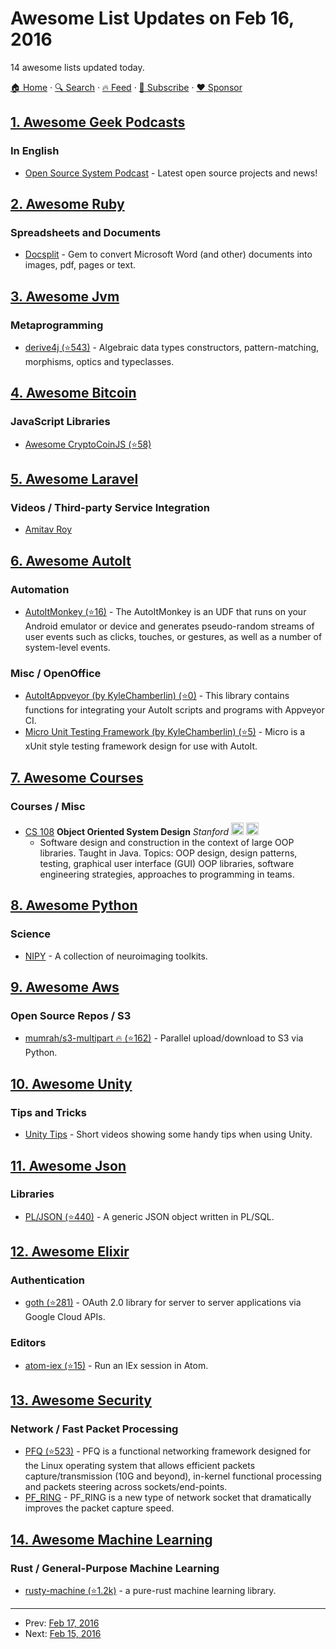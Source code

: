 # Awesome List Updates on Feb 16, 2016

14 awesome lists updated today.

[🏠 Home](/README.md) · [🔍 Search](https://www.trackawesomelist.com/search/) · [🔥 Feed](https://www.trackawesomelist.com/rss.xml) · [📮 Subscribe](https://trackawesomelist.us17.list-manage.com/subscribe?u=d2f0117aa829c83a63ec63c2f&id=36a103854c) · [❤️  Sponsor](https://github.com/sponsors/theowenyoung)



## [1. Awesome Geek Podcasts](/content/ayr-ton/awesome-geek-podcasts/README.md)

### In English

*   [Open Source System Podcast](http://opensourcesystempodcast.vf.io/) - Latest open source projects and news!

## [2. Awesome Ruby](/content/markets/awesome-ruby/README.md)

### Spreadsheets and Documents

*   [Docsplit](http://documentcloud.github.io/docsplit) - Gem to convert Microsoft Word (and other) documents into images, pdf, pages or text.

## [3. Awesome Jvm](/content/deephacks/awesome-jvm/README.md)

### Metaprogramming

*   [derive4j (⭐543)](https://github.com/derive4j/derive4j) - Algebraic data types constructors, pattern-matching, morphisms, optics and typeclasses.

## [4. Awesome Bitcoin](/content/igorbarinov/awesome-bitcoin/README.md)

### JavaScript Libraries

*   [Awesome CryptoCoinJS (⭐58)](https://github.com/cryptocoinjs/awesome-cryptocoinjs)

## [5. Awesome Laravel](/content/chiraggude/awesome-laravel/README.md)

### Videos / Third-party Service Integration

*   [Amitav Roy](https://www.youtube.com/channel/UC4gijXR8cM4gmEt9Olse-TQ/videos)

## [6. Awesome AutoIt](/content/J2TEAM/awesome-AutoIt/README.md)

### Automation

*   [AutoItMonkey (⭐16)](https://github.com/ohtejera/AutoItMonkey) - The AutoItMonkey is an UDF that runs on your Android emulator or device and generates pseudo-random streams of user events such as clicks, touches, or gestures, as well as a number of system-level events.

### Misc / OpenOffice

*   [AutoItAppveyor (by KyleChamberlin) (⭐0)](https://github.com/AutoItMicro/AutoItAppveyor) - This library contains functions for integrating your AutoIt scripts and programs with Appveyor CI.
*   [Micro Unit Testing Framework (by KyleChamberlin) (⭐5)](https://github.com/AutoItMicro/MicroUnitTestingFramework) - Micro is a xUnit style testing framework design for use with AutoIt.

## [7. Awesome Courses](/content/prakhar1989/awesome-courses/README.md)

### Courses / Misc

*   [CS 108](http://web.stanford.edu/class/archive/cs/cs108/cs108.1092/) **Object Oriented System Design** *Stanford* <img src="https://assets-cdn.github.com/images/icons/emoji/unicode/1f4bb.png" width="20" height="20" alt="Assignments" title="Assignments" /> <img src="https://assets-cdn.github.com/images/icons/emoji/unicode/1f4dd.png" width="20" height="20" alt="Lecture Notes" title="Lecture Notes" />
    *   Software design and construction in the context of large OOP libraries. Taught in Java. Topics: OOP design, design patterns, testing, graphical user interface (GUI) OOP libraries, software engineering strategies, approaches to programming in teams.

## [8. Awesome Python](/content/vinta/awesome-python/README.md)

### Science

*   [NIPY](http://nipy.org) - A collection of neuroimaging toolkits.

## [9. Awesome Aws](/content/donnemartin/awesome-aws/README.md)

### Open Source Repos / S3

*   [mumrah/s3-multipart :fire: (⭐162)](https://github.com/mumrah/s3-multipart) - Parallel upload/download to S3 via Python.

## [10. Awesome Unity](/content/RyanNielson/awesome-unity/README.md)

### Tips and Tricks

*   [Unity Tips](https://unity3d.com/learn/tutorials/topics/tips) - Short videos showing some handy tips when using Unity.

## [11. Awesome Json](/content/burningtree/awesome-json/README.md)

### Libraries

*   [PL/JSON (⭐440)](https://github.com/pljson/pljson) - A generic JSON object written in PL/SQL.

## [12. Awesome Elixir](/content/h4cc/awesome-elixir/README.md)

### Authentication

*   [goth (⭐281)](https://github.com/peburrows/goth) - OAuth 2.0 library for server to server applications via Google Cloud APIs.

### Editors

*   [atom-iex (⭐15)](https://github.com/indiejames/atom-iex) - Run an IEx session in Atom.

## [13. Awesome Security](/content/sbilly/awesome-security/README.md)

### Network / Fast Packet Processing

*   [PFQ (⭐523)](https://github.com/pfq/PFQ) - PFQ is a functional networking framework designed for the Linux operating system that allows efficient packets capture/transmission (10G and beyond), in-kernel functional processing and packets steering across sockets/end-points.
*   [PF\_RING](http://www.ntop.org/products/packet-capture/pf_ring/) - PF\_RING is a new type of network socket that dramatically improves the packet capture speed.

## [14. Awesome Machine Learning](/content/josephmisiti/awesome-machine-learning/README.md)

### Rust / General-Purpose Machine Learning

*   [rusty-machine (⭐1.2k)](https://github.com/AtheMathmo/rusty-machine) - a pure-rust machine learning library.

---

- Prev: [Feb 17, 2016](/content/2016/02/17/README.md)
- Next: [Feb 15, 2016](/content/2016/02/15/README.md)